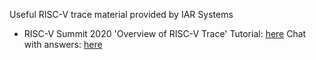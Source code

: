 Useful RISC-V trace material provided by IAR Systems

- RISC-V Summit 2020 'Overview of RISC-V Trace' Tutorial: [here](./docs/riscv-v-summit-2020/risc-v-summit-2020-trace-overview-tutorial.pdf) 
Chat with answers: [here](./docs/riscv-v-summit-2020/risc-v-summit-2020-trace-overview-tutorial-chat-with-answers.pdf)

